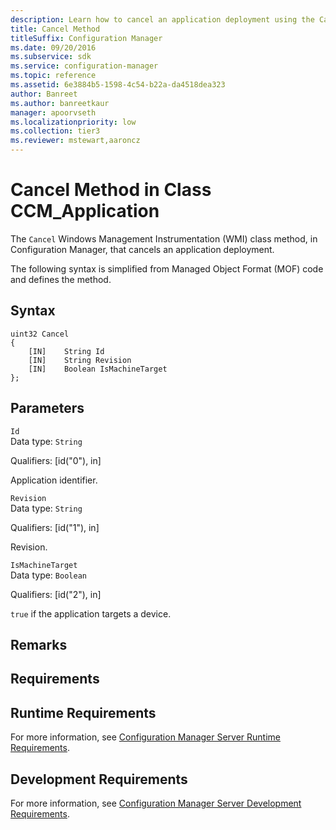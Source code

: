 ```yaml
---
description: Learn how to cancel an application deployment using the Cancel class method in Configuration Manager.
title: Cancel Method
titleSuffix: Configuration Manager
ms.date: 09/20/2016
ms.subservice: sdk
ms.service: configuration-manager
ms.topic: reference
ms.assetid: 6e3884b5-1598-4c54-b22a-da4518dea323
author: Banreet
ms.author: banreetkaur
manager: apoorvseth
ms.localizationpriority: low
ms.collection: tier3
ms.reviewer: mstewart,aaroncz 
---
```

# Cancel Method in Class CCM_Application
The `Cancel` Windows Management Instrumentation (WMI) class method, in Configuration Manager, that cancels an application deployment.   

 The following syntax is simplified from Managed Object Format (MOF) code and defines the method.  

## Syntax  

```  
uint32 Cancel   
{  
    [IN]    String Id  
    [IN]    String Revision  
    [IN]    Boolean IsMachineTarget  
};  
```  

## Parameters  
 `Id`  
 Data type: `String`  

 Qualifiers: [id("0"), in]  

 Application identifier.    

 `Revision`  
 Data type: `String`  

 Qualifiers: [id("1"), in]  

 Revision.    

 `IsMachineTarget`  
 Data type: `Boolean`  

 Qualifiers: [id("2"), in]  

 `true` if the application targets a device.    

## Remarks  

## Requirements  

## Runtime Requirements  
 For more information, see [Configuration Manager Server Runtime Requirements](../../../../../develop/core/reqs/server-runtime-requirements.md).  

## Development Requirements  
 For more information, see [Configuration Manager Server Development Requirements](../../../../../develop/core/reqs/server-development-requirements.md).
